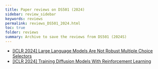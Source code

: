 ```yaml
---
title: Paper reviews on DS501 (2024) 
sidebar: review_sidebar
keywords: reviews
permalink: reviews_DS501_2024.html
toc: true
folder: reviews
summary: Archive to save the reviews from DS501 (2024S)
---
```


- [[ICLR 2024] Large Language Models Are Not Robust Multiple Choice Selectors](/_posts/DS501_24S/2024-04-17-Large_Language_Models_Are_Not_Robust_Multiple_Choice_Selectors.md)
- [[ICLR 2024] Training Diffusion Models With Reinforcement Learning](/_posts/DS501_24S/2024-04-17-Training_Diffusion_Models_With_Reinforcement_Learning.md)